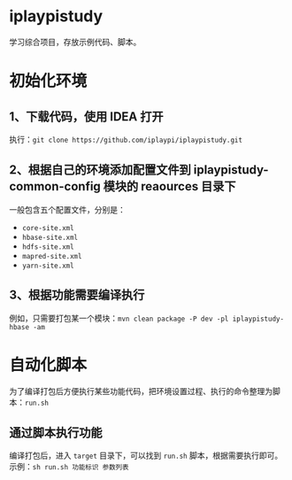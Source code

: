 # iplaypistudy
学习综合项目，存放示例代码、脚本。

# 初始化环境

## 1、下载代码，使用 IDEA 打开
执行：`git clone https://github.com/iplaypi/iplaypistudy.git`

## 2、根据自己的环境添加配置文件到 iplaypistudy-common-config 模块的 reaources 目录下
一般包含五个配置文件，分别是：

- `core-site.xml`
- `hbase-site.xml`
- `hdfs-site.xml`
- `mapred-site.xml`
- `yarn-site.xml`

## 3、根据功能需要编译执行
例如，只需要打包某一个模块：`mvn clean package -P dev -pl iplaypistudy-hbase -am`

# 自动化脚本
为了编译打包后方便执行某些功能代码，把环境设置过程、执行的命令整理为脚本：`run.sh`

## 通过脚本执行功能
编译打包后，进入 `target` 目录下，可以找到 `run.sh` 脚本，根据需要执行即可。
示例：`sh run.sh 功能标识 参数列表`